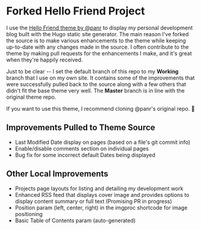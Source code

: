 # Forked Hello Friend Project

I use the [Hello Friend theme by @panr](https://github.com/panr/hugo-theme-hello-friend) to display my personal development blog built with the Hugo static site generator. The main reason I've forked the source is to make various enhancements to the theme while keeping up-to-date with any changes made in the source. I often contribute to the theme by making pull requests for the enhancements I make, and it's great when they're happily received.

Just to be clear -- I set the default branch of this repo to my **Working** branch that I use on my own site. It contains some of the improvements that were successfully pulled back to the source along with a few others that didn't fit the base theme very well. The **Master** branch is in line with the original theme repo.

If you want to use this theme, I recommend cloning @panr's original repo. :slightly_smiling_face:

## Improvements Pulled to Theme Source

- Last Modified Date display on pages (based on a file's git commit info)
- Enable/disable comments section on individual pages
- Bug fix for some incorrect default Dates being displayed

## Other Local Improvements

- Projects page layouts for listing and detailing my development work
- Enhanced RSS feed that displays cover image and provides options to display content summary or full text (Promising PR in progress)
- Position param (left, center, right) in the imgproc shortcode for image positioning
- Basic Table of Contents param (auto-generated)
